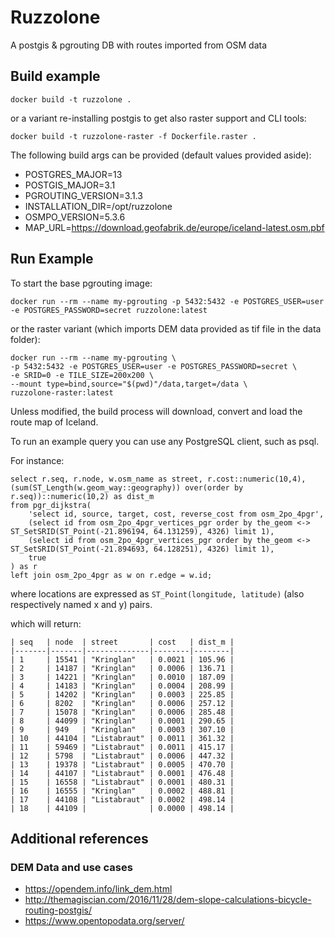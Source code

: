 # Ruzzolone

A postgis & pgrouting DB with routes imported from OSM data

## Build example

```
docker build -t ruzzolone .
```

or a variant re-installing postgis to get also raster support and CLI tools:
```
docker build -t ruzzolone-raster -f Dockerfile.raster .
```

The following build args can be provided (default values provided aside):
* POSTGRES_MAJOR=13
* POSTGIS_MAJOR=3.1
* PGROUTING_VERSION=3.1.3
* INSTALLATION_DIR=/opt/ruzzolone
* OSMPO_VERSION=5.3.6
* MAP_URL=https://download.geofabrik.de/europe/iceland-latest.osm.pbf


## Run Example
To start the base pgrouting image:
```
docker run --rm --name my-pgrouting -p 5432:5432 -e POSTGRES_USER=user -e POSTGRES_PASSWORD=secret ruzzolone:latest
```

or the raster variant (which imports DEM data provided as tif file in the data folder):
```
docker run --rm --name my-pgrouting \
-p 5432:5432 -e POSTGRES_USER=user -e POSTGRES_PASSWORD=secret \
-e SRID=0 -e TILE_SIZE=200x200 \
--mount type=bind,source="$(pwd)"/data,target=/data \
ruzzolone-raster:latest
```

Unless modified, the build process will download, convert and load the route map of Iceland.

To run an example query you can use any PostgreSQL client, such as psql. 

For instance:

```
select r.seq, r.node, w.osm_name as street, r.cost::numeric(10,4), (sum(ST_Length(w.geom_way::geography)) over(order by r.seq))::numeric(10,2) as dist_m
from pgr_dijkstra(
	'select id, source, target, cost, reverse_cost from osm_2po_4pgr',
	(select id from osm_2po_4pgr_vertices_pgr order by the_geom <-> ST_SetSRID(ST_Point(-21.896194, 64.131259), 4326) limit 1),
	(select id from osm_2po_4pgr_vertices_pgr order by the_geom <-> ST_SetSRID(ST_Point(-21.894693, 64.128251), 4326) limit 1),
	true
) as r
left join osm_2po_4pgr as w on r.edge = w.id;
```
where locations are expressed as `ST_Point(longitude, latitude)` (also respectively named x and y) pairs.

which will return:

```
| seq   | node  | street       | cost   | dist_m |
|-------|-------|--------------|--------|--------|
| 1     | 15541 | "Kringlan"   | 0.0021 | 105.96 |
| 2     | 14187 | "Kringlan"   | 0.0006 | 136.71 |
| 3     | 14221 | "Kringlan"   | 0.0010 | 187.09 |
| 4     | 14183 | "Kringlan"   | 0.0004 | 208.99 |
| 5     | 14202 | "Kringlan"   | 0.0003 | 225.85 |
| 6     | 8202  | "Kringlan"   | 0.0006 | 257.12 |
| 7     | 15078 | "Kringlan"   | 0.0006 | 285.48 |
| 8     | 44099 | "Kringlan"   | 0.0001 | 290.65 |
| 9     | 949   | "Kringlan"   | 0.0003 | 307.10 |
| 10    | 44104 | "Listabraut" | 0.0011 | 361.32 |
| 11    | 59469 | "Listabraut" | 0.0011 | 415.17 |
| 12    | 5798  | "Listabraut" | 0.0006 | 447.32 |
| 13    | 19378 | "Listabraut" | 0.0005 | 470.70 |
| 14    | 44107 | "Listabraut" | 0.0001 | 476.48 |
| 15    | 16558 | "Listabraut" | 0.0001 | 480.31 |
| 16    | 16555 | "Kringlan"   | 0.0002 | 488.81 |
| 17    | 44108 | "Listabraut" | 0.0002 | 498.14 |
| 18    | 44109 |              | 0.0000 | 498.14 |
```

## Additional references

### DEM Data and use cases
* https://opendem.info/link_dem.html
* http://themagiscian.com/2016/11/28/dem-slope-calculations-bicycle-routing-postgis/
* https://www.opentopodata.org/server/